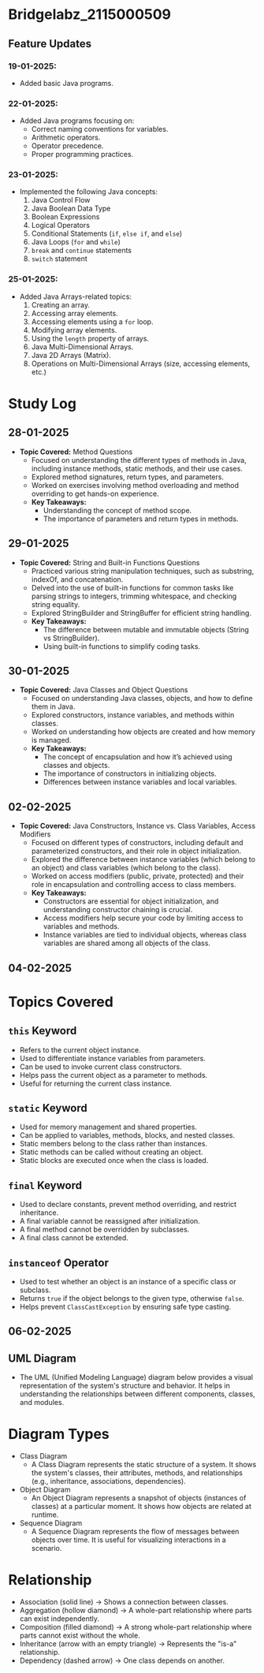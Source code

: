 # Bridgelabz_2115000509

## Feature Updates

### 19-01-2025: 
- Added basic Java programs.

### 22-01-2025: 
- Added Java programs focusing on:
  - Correct naming conventions for variables.
  - Arithmetic operators.
  - Operator precedence.
  - Proper programming practices.

### 23-01-2025: 
- Implemented the following Java concepts:
  1. Java Control Flow
  2. Java Boolean Data Type
  3. Boolean Expressions
  4. Logical Operators
  5. Conditional Statements (`if`, `else if`, and `else`)
  6. Java Loops (`for` and `while`)
  7. `break` and `continue` statements
  8. `switch` statement

### 25-01-2025: 
- Added Java Arrays-related topics:
  1. Creating an array.
  2. Accessing array elements.
  3. Accessing elements using a `for` loop.
  4. Modifying array elements.
  5. Using the `length` property of arrays.
  6. Java Multi-Dimensional Arrays.
  7. Java 2D Arrays (Matrix).
  8. Operations on Multi-Dimensional Arrays (size, accessing elements, etc.)

# Study Log

## 28-01-2025
- **Topic Covered:** Method Questions
  - Focused on understanding the different types of methods in Java, including instance methods, static methods, and their use cases.
  - Explored method signatures, return types, and parameters.
  - Worked on exercises involving method overloading and method overriding to get hands-on experience.
  - **Key Takeaways:**
    - Understanding the concept of method scope.
    - The importance of parameters and return types in methods.

## 29-01-2025
- **Topic Covered:** String and Built-in Functions Questions
  - Practiced various string manipulation techniques, such as substring, indexOf, and concatenation.
  - Delved into the use of built-in functions for common tasks like parsing strings to integers, trimming whitespace, and checking string equality.
  - Explored StringBuilder and StringBuffer for efficient string handling.
  - **Key Takeaways:**
    - The difference between mutable and immutable objects (String vs StringBuilder).
    - Using built-in functions to simplify coding tasks.

## 30-01-2025
- **Topic Covered:** Java Classes and Object Questions
  - Focused on understanding Java classes, objects, and how to define them in Java.
  - Explored constructors, instance variables, and methods within classes.
  - Worked on understanding how objects are created and how memory is managed.
  - **Key Takeaways:**
    - The concept of encapsulation and how it’s achieved using classes and objects.
    - The importance of constructors in initializing objects.
    - Differences between instance variables and local variables.

## 02-02-2025
- **Topic Covered:** Java Constructors, Instance vs. Class Variables, Access Modifiers
  - Focused on different types of constructors, including default and parameterized constructors, and their role in object initialization.
  - Explored the difference between instance variables (which belong to an object) and class variables (which belong to the class).
  - Worked on access modifiers (public, private, protected) and their role in encapsulation and controlling access to class members.
  - **Key Takeaways:**
    - Constructors are essential for object initialization, and understanding constructor chaining is crucial.
    - Access modifiers help secure your code by limiting access to variables and methods.
    - Instance variables are tied to individual objects, whereas class variables are shared among all objects of the class.
## 04-02-2025
# Topics Covered

## `this` Keyword
- Refers to the current object instance.
- Used to differentiate instance variables from parameters.
- Can be used to invoke current class constructors.
- Helps pass the current object as a parameter to methods.
- Useful for returning the current class instance.

## `static` Keyword
- Used for memory management and shared properties.
- Can be applied to variables, methods, blocks, and nested classes.
- Static members belong to the class rather than instances.
- Static methods can be called without creating an object.
- Static blocks are executed once when the class is loaded.

## `final` Keyword
- Used to declare constants, prevent method overriding, and restrict inheritance.
- A final variable cannot be reassigned after initialization.
- A final method cannot be overridden by subclasses.
- A final class cannot be extended.

## `instanceof` Operator
- Used to test whether an object is an instance of a specific class or subclass.
- Returns `true` if the object belongs to the given type, otherwise `false`.
- Helps prevent `ClassCastException` by ensuring safe type casting.

## 06-02-2025
## UML Diagram
- The UML (Unified Modeling Language) diagram below provides a visual representation of the system's structure and behavior. It helps in understanding the relationships between different components, classes, and modules.
# Diagram Types
- Class Diagram 
  - A Class Diagram represents the static structure of a system. It shows the system's classes, their attributes, methods, and 
   relationships (e.g., inheritance, associations, dependencies).
- Object Diagram
  - An Object Diagram represents a snapshot of objects (instances of classes) at a particular moment. It shows how objects are related at    runtime.
- Sequence Diagram
  - A Sequence Diagram represents the flow of messages between objects over time. It is useful for visualizing interactions in a scenario.
# Relationship
- Association (solid line) → Shows a connection between classes.
- Aggregation (hollow diamond) → A whole-part relationship where parts can exist independently.
- Composition (filled diamond) → A strong whole-part relationship where parts cannot exist without the whole.
- Inheritance (arrow with an empty triangle) → Represents the "is-a" relationship.
- Dependency (dashed arrow) → One class depends on another.
